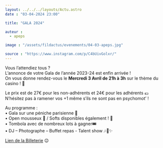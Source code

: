 ```yaml
---
layout: ../../../layouts/Actu.astro
date : "03-04-2024 23:00"

title: "GALA 2024"

auteur :
  - apeps

image : "/assets/fildactus/evenements/04-03-apeps.jpg"

source : "https://www.instagram.com/p/C4bUivGolxr/"
---
```


Vous l’attendiez tous ?  
L’annonce de votre Gala de l’année 2023-24 est enfin arrivée !  
On vous donne rendez-vous le __Mercredi 3 Avril de 21h à 3h__ sur le thème du casino ! 🎰

Le prix est de 27€ pour les non-adhérents et 24€ pour les adhérents 💶 N’hésitez pas à ramener vos +1 même s’ils ne sont pas en psychomot’ !

Au programme :  
• Gala sur une péniche parisienne 🚤  
• Open mousseux 🍾 / Softs disponibles également ! 🍹  
• Tombola avec de nombreux lots à gagner🎟️  
• DJ – Photographe – Buffet repas - Talent show 🎶📸✨

[Lien de la Billeterie](https://www.helloasso.com/associations/apeps/evenements/gala-psychomot-2024) 😉